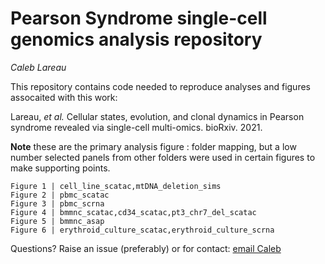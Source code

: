 # Pearson Syndrome single-cell genomics analysis repository
_Caleb Lareau_ 

This repository contains code needed to reproduce analyses and figures assocaited with this work:

Lareau, _et al._ Cellular states, evolution, and clonal dynamics in Pearson syndrome revealed via single-cell multi-omics. bioRxiv. 2021.

**Note** these are the primary analysis figure : folder mapping, but a low number selected panels from other folders were used in certain figures to make supporting points. 

```
Figure 1 | cell_line_scatac,mtDNA_deletion_sims
Figure 2 | pbmc_scatac
Figure 3 | pbmc_scrna
Figure 4 | bmmnc_scatac,cd34_scatac,pt3_chr7_del_scatac
Figure 5 | bmmnc_asap
Figure 6 | erythroid_culture_scatac,erythroid_culture_scrna
```

Questions? Raise an issue (preferably) or for contact: [email Caleb](clareau@stanford.edu)

<br><br>

